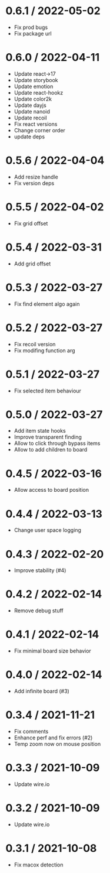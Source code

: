 
0.6.1 / 2022-05-02
==================

  * Fix prod bugs
  * Fix package url

0.6.0 / 2022-04-11
==================

  * Update react->17
  * Update storybook
  * Update emotion
  * Update react-hookz
  * Update color2k
  * Update dayjs
  * Update nanoid
  * Update recoil
  * Fix react versions
  * Change corner order
  * update deps

0.5.6 / 2022-04-04
==================

  * Add resize handle
  * Fix version deps

0.5.5 / 2022-04-02
==================

  * Fix grid offset

0.5.4 / 2022-03-31
==================

  * Add grid offset

0.5.3 / 2022-03-27
==================

  * Fix find element algo again

0.5.2 / 2022-03-27
==================

  * Fix recoil version
  * Fix modifing function arg

0.5.1 / 2022-03-27
==================

  * Fix selected item behaviour

0.5.0 / 2022-03-27
==================

  * Add item state hooks
  * Improve transparent finding
  * Allow to click through bypass items
  * Allow to add children to board

0.4.5 / 2022-03-16
==================

  * Allow access to board position

0.4.4 / 2022-03-13
==================

  * Change user space logging

0.4.3 / 2022-02-20
==================

  * Improve stability (#4)

0.4.2 / 2022-02-14
==================

  * Remove debug stuff

0.4.1 / 2022-02-14
==================

  * Fix minimal board size behavior

0.4.0 / 2022-02-14
==================

  * Add infinite board (#3)

0.3.4 / 2021-11-21
==================

  * Fix comments
  * Enhance perf and fix errors (#2)
  * Temp zoom now on mouse position

0.3.3 / 2021-10-09
==================

  * Update wire.io

0.3.2 / 2021-10-09
==================

  * Update wire.io

0.3.1 / 2021-10-08
==================

  * Fix macox detection
